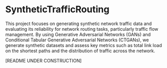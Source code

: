 # SyntheticTrafficRouting
This project focuses on generating synthetic network traffic data and evaluating its reliability for network routing tasks, particularly traffic flow management. By using Generative Adversarial Networks (GANs) and Conditional Tabular Generative Adversarial Networks (CTGANs), we generate synthetic datasets and assess key metrics such as total link load on the shortest paths and the distribution of traffic across the network. 

[README UNDER CONSTRUCTION]
